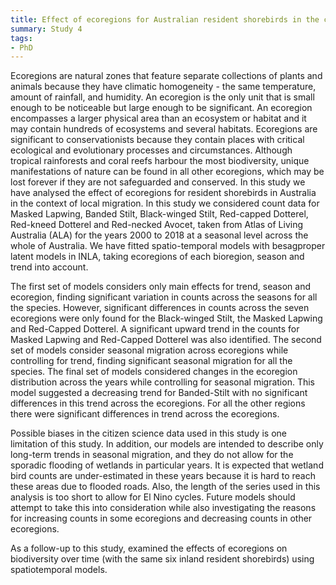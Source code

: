 ```yaml
---
title: Effect of ecoregions for Australian resident shorebirds in the context of seasonal migration using citizen science data
summary: Study 4
tags:
- PhD
---
```


Ecoregions are natural zones that feature separate collections of plants and animals because they have climatic homogeneity - the same temperature, amount of rainfall, and humidity. An ecoregion is the only unit that is small enough to be noticeable but large enough to be significant. An ecoregion encompasses a larger physical area than an ecosystem or habitat and it may contain hundreds of ecosystems and several habitats. Ecoregions are significant to conservationists because they contain places with critical ecological and evolutionary processes and circumstances. Although tropical rainforests and coral reefs harbour the most biodiversity, unique manifestations of nature can be found in all other ecoregions, which may be lost forever if they are not safeguarded and conserved. In this study we have analysed the effect of ecoregions for resident shorebirds in Australia in the context of local migration. In this study we considered count data for Masked Lapwing, Banded Stilt, Black-winged Stilt, Red-capped Dotterel, Red-kneed Dotterel and Red-necked Avocet, taken from Atlas of Living Australia (ALA) for the years 2000 to 2018 at a seasonal level across the whole of Australia. We have fitted spatio-temporal models with besagproper latent models in INLA, taking ecoregions of each bioregion, season and trend into account. 

The first set of models considers only main effects for trend, season and ecoregion, finding significant variation in counts across the seasons for all the species. However, significant differences in counts across the seven ecoregions were only found for the Black-winged Stilt, the Masked Lapwing and Red-Capped Dotterel. A significant upward trend in the counts for Masked Lapwing and Red-Capped Dotterel was also identified. The second set of models consider seasonal migration across ecoregions while controlling for trend, finding significant seasonal migration for all the species. The final set of models considered changes in the ecoregion distribution across the years while controlling for seasonal migration. This model suggested a decreasing trend for Banded-Stilt with no significant differences in this trend across the ecoregions. For all the other regions there were significant differences in trend across the ecoregions.

Possible biases in the citizen science data used in this study is one limitation of this study. In addition, our models are intended to describe only long-term trends in seasonal migration, and they do not allow for the sporadic flooding of wetlands in particular years. It is expected that wetland bird counts are under-estimated in these years because it is hard to reach these areas due to flooded roads. Also, the length of the series used in this analysis is too short to allow for El Nino cycles. Future models should attempt to take this into consideration while also investigating the reasons for increasing counts in some ecoregions and decreasing counts in other ecoregions.

As a follow-up to this study, examined the effects of ecoregions on biodiversity over time (with the same six inland resident shorebirds) using spatiotemporal models.
